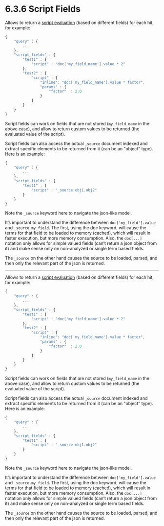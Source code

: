 # 6.3.6 Script Fields

Allows to return a [script evaluation](https://www.elastic.co/guide/en/elasticsearch/reference/current/modules-scripting.html) (based on different fields) for each hit, for example:

```javascript
{
    "query" : {
        ...
    },
    "script_fields" : {
        "test1" : {
            "script" : "doc['my_field_name'].value * 2"
        },
        "test2" : {
            "script" : {
                "inline": "doc['my_field_name'].value * factor",
                "params" : {
                    "factor"  : 2.0
                }
            }
        }
    }
}
```

Script fields can work on fields that are not stored (`my_field_name` in the above case), and allow to return custom values to be returned (the evaluated value of the script).

Script fields can also access the actual `_source` document indexed and extract specific elements to be returned from it (can be an "object" type). Here is an example:

```javascript
{
    "query" : {
        ...
    },
    "script_fields" : {
        "test1" : {
            "script" : "_source.obj1.obj2"
        }
    }
}
```

Note the `_source` keyword here to navigate the json-like model.

It’s important to understand the difference between `doc['my_field'].value` and `_source.my_field`. The first, using the doc keyword, will cause the terms for that field to be loaded to memory (cached), which will result in faster execution, but more memory consumption. Also, the `doc[...]` notation only allows for simple valued fields (can’t return a json object from it) and make sense only on non-analyzed or single term based fields.

The `_source` on the other hand causes the source to be loaded, parsed, and then only the relevant part of the json is returned.

***

Allows to return a [script evaluation](https://www.elastic.co/guide/en/elasticsearch/reference/current/modules-scripting.html) (based on different fields) for each hit, for example:

```javascript
{
    "query" : {
        ...
    },
    "script_fields" : {
        "test1" : {
            "script" : "doc['my_field_name'].value * 2"
        },
        "test2" : {
            "script" : {
                "inline": "doc['my_field_name'].value * factor",
                "params" : {
                    "factor"  : 2.0
                }
            }
        }
    }
}
```

Script fields can work on fields that are not stored (`my_field_name` in the above case), and allow to return custom values to be returned (the evaluated value of the script).

Script fields can also access the actual `_source` document indexed and extract specific elements to be returned from it (can be an "object" type). Here is an example:

```javascript
{
    "query" : {
        ...
    },
    "script_fields" : {
        "test1" : {
            "script" : "_source.obj1.obj2"
        }
    }
}
```

Note the `_source` keyword here to navigate the json-like model.

It’s important to understand the difference between `doc['my_field'].value` and `_source.my_field`. The first, using the doc keyword, will cause the terms for that field to be loaded to memory (cached), which will result in faster execution, but more memory consumption. Also, the `doc[...]` notation only allows for simple valued fields (can’t return a json object from it) and make sense only on non-analyzed or single term based fields.

The `_source` on the other hand causes the source to be loaded, parsed, and then only the relevant part of the json is returned.


